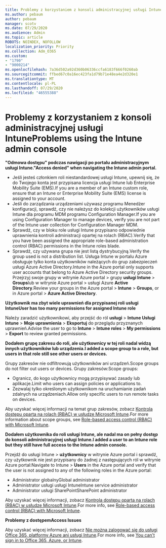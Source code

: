 ```yaml
---
title: Problemy z korzystaniem z konsoli administracyjnej usługi Intune
ms.author: pebaum
author: pebaum
manager: scotv
ms.date: 07/29/2020
ms.audience: Admin
ms.topic: article
ROBOTS: NOINDEX, NOFOLLOW
localization_priority: Priority
ms.collection: Adm_O365
ms.custom:
- "1790"
- "9000214"
ms.openlocfilehash: 7a36d502a92d360b06336ccfa6183f666f0260ab
ms.sourcegitcommit: ffbed67c0a16ec423fa1d79b71e48ea4e2d320e1
ms.translationtype: MT
ms.contentlocale: pl-PL
ms.lasthandoff: 07/29/2020
ms.locfileid: "46555388"
---
```

# <a name="problems-using-the-intune-admin-console"></a><span data-ttu-id="f464f-102">Problemy z korzystaniem z konsoli administracyjnej usługi Intune</span><span class="sxs-lookup"><span data-stu-id="f464f-102">Problems using the Intune admin console</span></span>

<span data-ttu-id="f464f-103">**"Odmowa dostępu" podczas nawigacji po portalu administracyjnym usługi Intune.**</span><span class="sxs-lookup"><span data-stu-id="f464f-103">**"Access denied" when navigating the Intune admin portal.**</span></span>

- <span data-ttu-id="f464f-104">Jeśli jesteś członkiem roli niestandardowej usługi Intune, upewnij się, że do Twojego konta jest przypisana licencja usługi Intune lub Enterprise Mobility Suite (EMS).</span><span class="sxs-lookup"><span data-stu-id="f464f-104">If you are a member of an Intune custom role, ensure that an Intune or Enterprise Mobility Suite (EMS) license is assigned to your account.</span></span>
- <span data-ttu-id="f464f-105">Jeśli do zarządzania urządzeniami używasz programu Menedżer konfiguracji, sprawdź, czy nie należysz do kolekcji użytkowników usługi Intune dla programu MDM programu Configuration Manager.</span><span class="sxs-lookup"><span data-stu-id="f464f-105">If you are using Configuration Manager to manage devices, verify you are not part of the Intune user collection for Configuration Manager MDM.</span></span>
- <span data-ttu-id="f464f-106">Sprawdź, czy w bloku role usługi Intune przypisano odpowiednie uprawnienia kontroli administracji opartej na rolach (RBAC).</span><span class="sxs-lookup"><span data-stu-id="f464f-106">Verify that you have been assigned the appropriate role-based administration control (RBAC) permissions in the Intune roles blade.</span></span>
- <span data-ttu-id="f464f-107">Sprawdź, czy używana grupa nie jest listą dystrybucyjną.</span><span class="sxs-lookup"><span data-stu-id="f464f-107">Verify the group used is not a distribution list.</span></span> <span data-ttu-id="f464f-108">Usługa Intune w portalu Azure obsługuje tylko konta użytkowników należących do grup zabezpieczeń usługi Azure Active Directory.</span><span class="sxs-lookup"><span data-stu-id="f464f-108">Intune in the Azure portal only supports user accounts that belong to Azure Active Directory security groups.</span></span> <span data-ttu-id="f464f-109">Przejrzyj swoje grupy w witrynie Azure portal > grupy **usługi Intune**  >  **Groups**lub w witrynie Azure portal > usługi Azure **Active Directory**.</span><span class="sxs-lookup"><span data-stu-id="f464f-109">Review your groups in the Azure portal > **Intune** > **Groups**, or in Azure portal > **Azure Active Directory**.</span></span>

<span data-ttu-id="f464f-110">**Użytkownik ma zbyt wiele uprawnień dla przypisanej roli usługi Intune**</span><span class="sxs-lookup"><span data-stu-id="f464f-110">**User has too many permissions for assigned Intune role**</span></span>

<span data-ttu-id="f464f-111">Należy zaradzić użytkownikowi, aby przejść do ról **usługi**  >  **Intune Usługi Intune**  >  **Moje uprawnienia**  >  **Eksportuj** do przeglądu przyznanych uprawnień.</span><span class="sxs-lookup"><span data-stu-id="f464f-111">Advise the user to go to **Intune** > **Intune roles** > **My permissions** > **Export** to review granted permissions.</span></span>

<span data-ttu-id="f464f-112">**Dodałem grupę zakresu do roli, ale użytkownicy w tej roli nadal widzą innych użytkowników lub urządzenia.**</span><span class="sxs-lookup"><span data-stu-id="f464f-112">**I added a scope group to a role, but users in that role still see other users or devices.**</span></span>

<span data-ttu-id="f464f-113">Grupy zakresów nie odfiltrowują użytkowników ani urządzeń.</span><span class="sxs-lookup"><span data-stu-id="f464f-113">Scope groups do not filter out users or devices.</span></span> <span data-ttu-id="f464f-114">Grupy zakresów:</span><span class="sxs-lookup"><span data-stu-id="f464f-114">Scope groups:</span></span>

- <span data-ttu-id="f464f-115">Ogranicz, do kogo użytkownicy mogą przypisywać zasady lub aplikacje.</span><span class="sxs-lookup"><span data-stu-id="f464f-115">Limit who users can assign policies or applications to.</span></span>
- <span data-ttu-id="f464f-116">Zezwalaj tylko określonym użytkownikom na uruchamianie zadań zdalnych na urządzeniach.</span><span class="sxs-lookup"><span data-stu-id="f464f-116">Allow only specific users to run remote tasks on devices.</span></span>

<span data-ttu-id="f464f-117">Aby uzyskać więcej informacji na temat grup zakresów, zobacz [Kontrola dostępu oparta na rolach (RBAC) w usłudze Microsoft Intune](https://docs.microsoft.com/intune/role-based-access-control).</span><span class="sxs-lookup"><span data-stu-id="f464f-117">For more information about scope groups, see  [Role-based access control (RBAC) with Microsoft Intune](https://docs.microsoft.com/intune/role-based-access-control).</span></span>

<span data-ttu-id="f464f-118">**Dodałem użytkownika do roli usługi Intune, ale nadal ma on pełny dostęp do konsoli administracyjnej usługi Intune.**</span><span class="sxs-lookup"><span data-stu-id="f464f-118">**I added a user to an Intune role but they still have full access to the Intune admin console.**</span></span>

<span data-ttu-id="f464f-119">Przejdź do usługi Intune > **użytkownicy** w witrynie Azure portal i sprawdź, czy użytkownik nie jest przypisany do żadnej z następujących ról w witrynie Azure portal:</span><span class="sxs-lookup"><span data-stu-id="f464f-119">Navigate to Intune > **Users** in the Azure portal and verify that the user is not assigned to any of the following roles in the Azure portal:</span></span>

- <span data-ttu-id="f464f-120">Administrator globalny</span><span class="sxs-lookup"><span data-stu-id="f464f-120">Global administrator</span></span>
- <span data-ttu-id="f464f-121">Administrator usługi usługi Intune</span><span class="sxs-lookup"><span data-stu-id="f464f-121">Intune service administrator</span></span>
- <span data-ttu-id="f464f-122">Administrator usługi SharePoint</span><span class="sxs-lookup"><span data-stu-id="f464f-122">SharePoint administrator</span></span>

<span data-ttu-id="f464f-123">Aby uzyskać więcej informacji, zobacz [Kontrola dostępu oparta na rolach (RBAC) w usłudze Microsoft Intune](https://docs.microsoft.com/intune/role-based-access-control).</span><span class="sxs-lookup"><span data-stu-id="f464f-123">For more info, see [Role-based access control (RBAC) with Microsoft Intune](https://docs.microsoft.com/intune/role-based-access-control).</span></span>

<span data-ttu-id="f464f-124">**Problemy z dostępem**</span><span class="sxs-lookup"><span data-stu-id="f464f-124">**Access Issues**</span></span>

<span data-ttu-id="f464f-125">Aby uzyskać więcej informacji, zobacz [Nie można zalogować się do usługi Office 365, platformy Azure ani usługi Intune](https://support.microsoft.com/help/2412085/you-can-t-sign-in-to-office-365-azure-or-intune).</span><span class="sxs-lookup"><span data-stu-id="f464f-125">For more info, see [You can't sign in to Office 365, Azure, or Intune](https://support.microsoft.com/help/2412085/you-can-t-sign-in-to-office-365-azure-or-intune).</span></span>